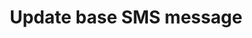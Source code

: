 ---
title: Update base SMS message
excerpt: The method is used for updating the base SMS message.
api:
  file: yespoio.json
  operationId: updateBaseSmsMessage
deprecated: false
hidden: false
metadata:
  title: ''
  description: ''
  robots: index
next:
  description: ''
---